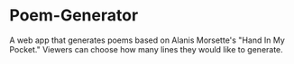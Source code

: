 # Poem-Generator
A web app that generates poems based on Alanis Morsette's "Hand In My Pocket." Viewers can choose how many lines they would like to generate.
